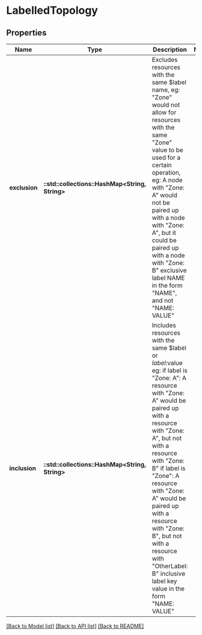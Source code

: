# LabelledTopology

## Properties

Name | Type | Description | Notes
------------ | ------------- | ------------- | -------------
**exclusion** | **::std::collections::HashMap<String, String>** | Excludes resources with the same $label name, eg:  \"Zone\" would not allow for resources with the same \"Zone\" value  to be used for a certain operation, eg:  A node with \"Zone: A\" would not be paired up with a node with \"Zone: A\",  but it could be paired up with a node with \"Zone: B\"  exclusive label NAME in the form \"NAME\", and not \"NAME: VALUE\" | 
**inclusion** | **::std::collections::HashMap<String, String>** | Includes resources with the same $label or $label:$value eg:  if label is \"Zone: A\":  A resource with \"Zone: A\" would be paired up with a resource with \"Zone: A\",  but not with a resource with \"Zone: B\"  if label is \"Zone\":  A resource with \"Zone: A\" would be paired up with a resource with \"Zone: B\",  but not with a resource with \"OtherLabel: B\"  inclusive label key value in the form \"NAME: VALUE\" | 

[[Back to Model list]](../README.md#documentation-for-models) [[Back to API list]](../README.md#documentation-for-api-endpoints) [[Back to README]](../README.md)


